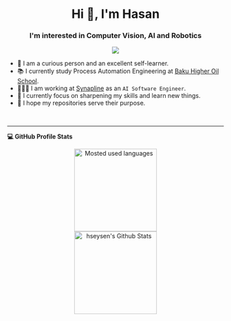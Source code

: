 <h1 align="center">Hi 👋, I'm Hasan</h1>
<h3 align="center">I'm interested in Computer Vision, AI and Robotics</h3>

<p align="center">
  <a href="https://hits.seeyoufarm.com"><img src="https://hits.seeyoufarm.com/api/count/incr/badge.svg?url=https%3A%2F%2Fgithub.com%2Fhseysen&count_bg=%23FF740C&title_bg=%23555555&icon=&icon_color=%23E7E7E7&title=Profile+Views&edge_flat=false"/></a>
</p>

<!-- About -->
- 🧠 I am a curious person and an excellent self-learner.
- 📚 I currently study Process Automation Engineering at [Baku Higher Oil School](https://bhos.edu.az/).
- 👨🏻‍💻 I am working at [Synapline](https://www.linkedin.com/company/synapline/) as an `AI Software Engineer`.
- 🎯 I currently focus on sharpening my skills and learn new things.
- 🤩 I hope my repositories serve their purpose.

<br>
<hr>

<!-- Stats -->
<b>💻 GitHub Profile Stats</b>
<br>
<p align="center">
  <img alt="Mosted used languages" src="https://github-readme-stats.vercel.app/api/top-langs/?username=hseysen&layout=compact&theme=dark" height="192px"/>
  <br>
  <img src="https://github-readme-stats.vercel.app/api?username=hseysen&show_icons=true&icon_color=ffffff&theme=dark" alt="hseysen's Github Stats" height="192px"/>
  <br>
</p>
